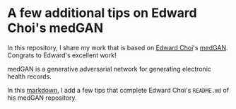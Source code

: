 A few additional tips on Edward Choi's medGAN
=====================

In this repository, I share my work that is based on [Edward Choi](https://github.com/mp2893/)'s [medGAN](https://github.com/mp2893/medgan). Congrats to Edward's excellent work!

medGAN is a generative adversarial network for generating electronic health records.

In this [markdown](https://github.com/sylvaincom/medgan/blob/master/tips-for-medgan.md), I add a few tips that complete Edward Choi's `README.md` of his medGAN repository.
